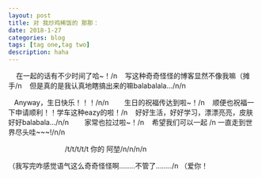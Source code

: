 ```yaml
---
layout: post
title: 对 我炒鸡稀饭的 那那：
date: 2018-1-27
categories: blog
tags: [tag one,tag two]
description: haha
---
```

    
    在一起的话有不少时间了哈~！/n
    写这种奇奇怪怪的博客显然不像我嘛（摊手/n
    但是真的是我认真地瞎搞出来的嘛balabalala.../n/n
    
    Anyway，生日快乐！！！/n/n
    
    生日的祝福传达到啦~！/n
    顺便也祝福一下申请顺利！！学车这种eazy的啦！/n
    好好生活，好好学习，漂漂亮亮，皮肤好好balabala.../n/n
    
    家常也拉过啦~！/n
    希望我们可以一起 /n
    一直走到世界尽头哇~~~!/n/n
   
                              /t/t/t/t/t 你的 阿堃/n/n/n/n




（我写完咋感觉语气这么奇奇怪怪啊........不管了......../n
（爱你！



